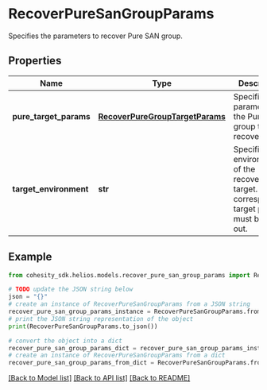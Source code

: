 # RecoverPureSanGroupParams

Specifies the parameters to recover Pure SAN group.

## Properties

Name | Type | Description | Notes
------------ | ------------- | ------------- | -------------
**pure_target_params** | [**RecoverPureGroupTargetParams**](RecoverPureGroupTargetParams.md) | Specifies the parameters of the Pure SAN group to recover to. | [optional] 
**target_environment** | **str** | Specifies the environment of the recovery target. The corresponding target params must be filled out. | 

## Example

```python
from cohesity_sdk.helios.models.recover_pure_san_group_params import RecoverPureSanGroupParams

# TODO update the JSON string below
json = "{}"
# create an instance of RecoverPureSanGroupParams from a JSON string
recover_pure_san_group_params_instance = RecoverPureSanGroupParams.from_json(json)
# print the JSON string representation of the object
print(RecoverPureSanGroupParams.to_json())

# convert the object into a dict
recover_pure_san_group_params_dict = recover_pure_san_group_params_instance.to_dict()
# create an instance of RecoverPureSanGroupParams from a dict
recover_pure_san_group_params_from_dict = RecoverPureSanGroupParams.from_dict(recover_pure_san_group_params_dict)
```
[[Back to Model list]](../README.md#documentation-for-models) [[Back to API list]](../README.md#documentation-for-api-endpoints) [[Back to README]](../README.md)


